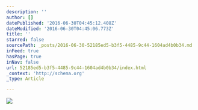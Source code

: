 ```yaml
---
description: ''
author: []
datePublished: '2016-06-30T04:45:12.408Z'
dateModified: '2016-06-30T04:45:06.773Z'
title: ''
starred: false
sourcePath: _posts/2016-06-30-52185ed5-b3f5-4485-9c44-1604ad4b0b34.md
inFeed: true
hasPage: true
inNav: false
url: 52185ed5-b3f5-4485-9c44-1604ad4b0b34/index.html
_context: 'http://schema.org'
_type: Article

---
```

![](https://the-grid-user-content.s3-us-west-2.amazonaws.com/3eb9ed9e-4322-4c64-abed-3016c0cd44f6.jpg)